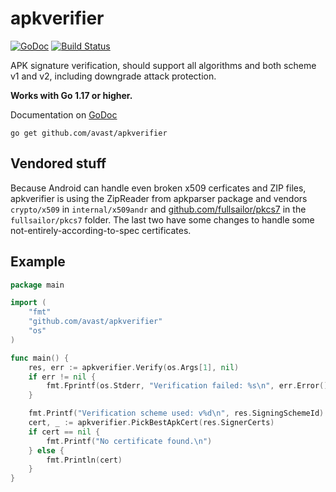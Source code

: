 # apkverifier

[![GoDoc](https://godoc.org/github.com/avast/apkverifier?status.svg)](https://godoc.org/github.com/avast/apkverifier)
[![Build Status](https://travis-ci.org/avast/apkverifier.svg?branch=master)](https://travis-ci.org/avast/apkverifier)

APK signature verification, should support all algorithms and both scheme v1 and v2,
including downgrade attack protection.

**Works with Go 1.17 or higher.**

Documentation on [GoDoc](https://godoc.org/github.com/avast/apkverifier)

    go get github.com/avast/apkverifier

## Vendored stuff
Because Android can handle even broken x509 cerficates and ZIP files, apkverifier is using the ZipReader from apkparser
package and vendors `crypto/x509` in `internal/x509andr` and [github.com/fullsailor/pkcs7](https://github.com/fullsailor/pkcs7)
in the `fullsailor/pkcs7` folder.
The last two have some changes to handle some not-entirely-according-to-spec certificates.

## Example

```go
package main

import (
	"fmt"
	"github.com/avast/apkverifier"
	"os"
)

func main() {
	res, err := apkverifier.Verify(os.Args[1], nil)
	if err != nil {
		fmt.Fprintf(os.Stderr, "Verification failed: %s\n", err.Error())
	}

	fmt.Printf("Verification scheme used: v%d\n", res.SigningSchemeId)
	cert, _ := apkverifier.PickBestApkCert(res.SignerCerts)
	if cert == nil {
		fmt.Printf("No certificate found.\n")
	} else {
		fmt.Println(cert)
	}
}

```
